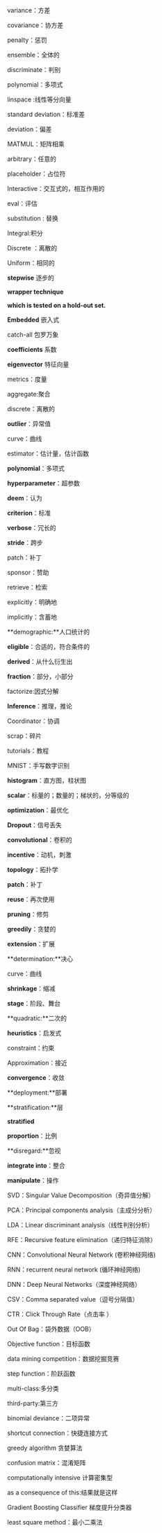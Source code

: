 variance：方差

covariance：协方差

penalty：惩罚

ensemble：全体的

discriminate：判别

polynomial：多项式

linspace :线性等分向量

standard deviation：标准差

deviation：偏差

MATMUL：矩阵相乘

arbitrary：任意的

placeholder：占位符

Interactive：交互式的，相互作用的

eval：评估

substitution : 替换

Integral:积分

Discrete ：离散的

Uniform：相同的

**stepwise** 逐步的

**wrapper technique**

**which is tested on a hold-out set.**

**Embedded** 嵌入式

catch-all  包罗万象

**coefficients** 系数

**eigenvector** 特征向量

metrics：度量

aggregate:聚合

discrete：离散的

**outlier**：异常值

curve：曲线

estimator：估计量，估计函数

**polynomial**：多项式

**hyperparameter**：超参数

**deem**：认为

**criterion**：标准

**verbose**：冗长的

**stride**：跨步

patch：补丁

sponsor：赞助

retrieve：检索

explicitly：明确地

implicitly：含蓄地

**demographic:**人口统计的

**eligible**：合适的，符合条件的

**derived**：从什么衍生出

**fraction**：部分，小部分

factorize:因式分解 

**Inference**：推理，推论

Coordinator：协调

scrap：碎片

tutorials：教程

MNIST：手写数字识别

**histogram**：直方图，柱状图

**scalar**：标量的；数量的；梯状的，分等级的

**optimization**：最优化

**Dropout**：信号丢失

**convolutional**：卷积的

**incentive**：动机，刺激

**topology**：拓扑学

**patch**：补丁

**reuse**：再次使用

**pruning**：修剪

**greedily**：贪婪的

**extension**：扩展

**determination:**决心

curve：曲线

**shrinkage**：缩减

**stage**：阶段、舞台

**quadratic:**二次的

**heuristics**：启发式

constraint：约束

Approximation：接近

**convergence**：收敛

**deployment:**部署

**stratification:**层

**stratified**

**proportion**：比例

**disregard:**忽视

**integrate into**：整合

**manipulate**：操作

SVD：Singular Value Decomposition（奇异值分解）

PCA：Principal components analysis（主成分分析）

LDA：Linear discriminant analysis（线性判别分析）

RFE：Recursive feature elimination（递归特征消除）

CNN：Convolutional Neural Network (卷积神经网络)

RNN：recurrent neural network  (循环神经网络)

DNN：Deep Neural Networks（深度神经网络）

CSV：Comma separated value（逗号分隔值）

CTR：Click Through Rate（点击率 ）

Out Of Bag：袋外数据（OOB）

Objective function：目标函数

data mining competition：数据挖掘竞赛

step function：阶跃函数

multi-class:多分类

third-party:第三方

binomial deviance：二项异常

shortcut connection：快捷连接方式

greedy algorithm  贪婪算法

confusion matrix：混淆矩阵

computationally intensive  计算密集型

as a consequence of this:结果就是这样

Gradient Boosting Classifier 梯度提升分类器

least square method：最小二乘法



